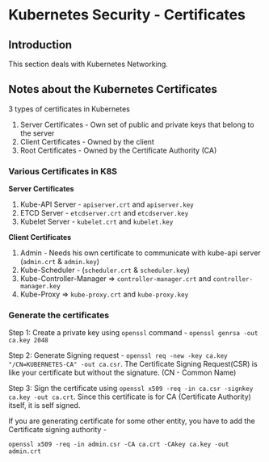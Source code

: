# Kubernetes Security - Certificates

## Introduction
This section deals with Kubernetes Networking.

## Notes about the Kubernetes Certificates

3 types of certificates in Kubernetes

1. Server Certificates - Own set of public and private keys that belong to the server
2. Client Certificates - Owned by the client
3. Root Certificates - Owned by the Certificate Authority (CA)


### Various Certificates in K8S

**Server Certificates**

1. Kube-API Server - `apiserver.crt` and `apiserver.key`
2. ETCD Server - `etcdserver.crt` and `etcdserver.key`
3. Kubelet Server - `kubelet.crt` and `kubelet.key`


**Client Certificates**

1. Admin - Needs his own certificate to communicate with kube-api server (`admin.crt` & `admin.key`)
2. Kube-Scheduler - (`scheduler.crt` & `scheduler.key`)
3. Kube-Controller-Manager => `controller-manager.crt` and `controller-manager.key`
4. Kube-Proxy => `kube-proxy.crt` and `kube-proxy.key`


### Generate the certificates

Step 1: Create a private key using `openssl` command - `openssl genrsa -out ca.key 2048`

Step 2: Generate Signing request - `openssl req -new -key ca.key "/CN=KUBERNETES-CA" -out ca.csr`. The Certificate Signing Request(CSR) is like your certificate but without the signature. (CN - Common Name)

Step 3: Sign the certificate using `openssl x509 -req -in ca.csr -signkey ca.key -out ca.crt`. Since this certificate is for CA (Certificate Authority) itself, it is self signed.

If you are generating certificate for some other entity, you have to add the Certificate signing authority -

`openssl x509 -req -in admin.csr -CA ca.crt -CAkey ca.key -out admin.crt`








